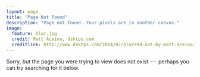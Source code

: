 ```yaml
---
layout: page
title: "Page Not Found"
description: "Page not found. Your pixels are in another canvas."
image:
  feature: blur.jpg
  credit: Matt Aceino, dsktps.com
  creditlink: http://www.dsktps.com/2014/07/blurred-out-by-matt-aceino/#download
---  
```


Sorry, but the page you were trying to view does not exist --- perhaps you can try searching for it below.

<script type="text/javascript">
  var GOOG_FIXURL_LANG = 'en';
  var GOOG_FIXURL_SITE = '{{ site.url }}'
</script>
<script type="text/javascript"
  src="http://linkhelp.clients.google.com/tbproxy/lh/wm/fixurl.js">
</script>
